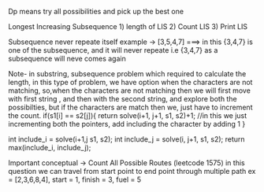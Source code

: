 Dp means try all possibilities and pick up the best one


Longest Increasing Subsequence
    1) length of LIS
    2) Count LIS
    3) Print LIS


Subsequence never repeate itself
example -> [3,5,4,7] ===> in this {3,4,7} is one of the subsequence, and it will never repeate i.e {3,4,7} as a subsequence will neve comes again

Note- in substring, subsequence problem which required to calculate the length,
 in this type of problem, we have option when the characters are not matching,
 so,when the characters are not matching then we will first move with first string , and then with the second string, and explore both the possibilties, but if the characters are match then we, just have to increment the count.
 if(s1[i] == s2[j]){
    return solve(i+1, j+1, s1, s2)+1;  //in this we just incrementing both the pointers, add including the character by adding 1
 }

 int include_i = solve(i+1,j s1, s2);
 int include_j = solve(i, j+1, s1, s2);
    return max(include_i, include_j);

Important conceptual
-> Count All Possible Routes (leetcode 1575)
in this question we can travel from start point to end point through multiple path
ex = [2,3,6,8,4], start = 1, finish = 3, fuel = 5
